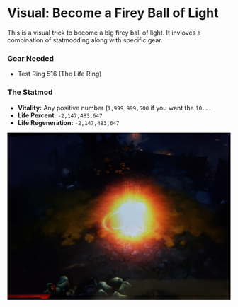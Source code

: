 # Visual: Become a Firey Ball of Light
This is a visual trick to become a big firey ball of light. It invloves a combination of statmodding along with specific gear.  
  
### Gear Needed
* Test Ring 516 (The Life Ring)  
  
### The Statmod
* **Vitality:** Any positive number (`1,999,999,500` if you want the `10...`
* **Life Percent:** `-2,147,483,647`  
* **Life Regeneration:**  `-2,147,483,647`  
  
![img](files/20201024_050401.jpg)
